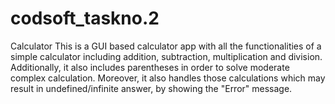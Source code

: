 # codsoft_taskno.2
 Calculator
This is a GUI based calculator app with all the functionalities of a simple calculator including addition, subtraction, multiplication and division. Additionally, it also includes parentheses in order to solve moderate complex calculation. Moreover, it also handles those calculations which may result in undefined/infinite answer, by showing the "Error" message.